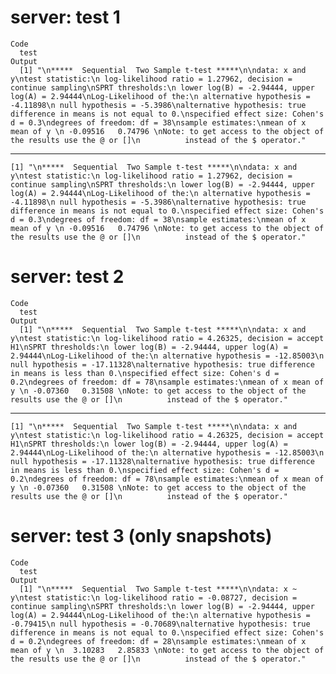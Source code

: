 # server: test 1

    Code
      test
    Output
      [1] "\n*****  Sequential  Two Sample t-test *****\n\ndata: x and  y\ntest statistic:\n log-likelihood ratio = 1.27962, decision = continue sampling\nSPRT thresholds:\n lower log(B) = -2.94444, upper log(A) = 2.94444\nLog-Likelihood of the:\n alternative hypothesis = -4.11898\n null hypothesis = -5.3986\nalternative hypothesis: true difference in means is not equal to 0.\nspecified effect size: Cohen's d = 0.3\ndegrees of freedom: df = 38\nsample estimates:\nmean of x mean of y \n -0.09516   0.74796 \nNote: to get access to the object of the results use the @ or []\n          instead of the $ operator."

---

    [1] "\n*****  Sequential  Two Sample t-test *****\n\ndata: x and  y\ntest statistic:\n log-likelihood ratio = 1.27962, decision = continue sampling\nSPRT thresholds:\n lower log(B) = -2.94444, upper log(A) = 2.94444\nLog-Likelihood of the:\n alternative hypothesis = -4.11898\n null hypothesis = -5.3986\nalternative hypothesis: true difference in means is not equal to 0.\nspecified effect size: Cohen's d = 0.3\ndegrees of freedom: df = 38\nsample estimates:\nmean of x mean of y \n -0.09516   0.74796 \nNote: to get access to the object of the results use the @ or []\n          instead of the $ operator."

# server: test 2

    Code
      test
    Output
      [1] "\n*****  Sequential  Two Sample t-test *****\n\ndata: x and  y\ntest statistic:\n log-likelihood ratio = 4.26325, decision = accept H1\nSPRT thresholds:\n lower log(B) = -2.94444, upper log(A) = 2.94444\nLog-Likelihood of the:\n alternative hypothesis = -12.85003\n null hypothesis = -17.11328\nalternative hypothesis: true difference in means is less than 0.\nspecified effect size: Cohen's d = 0.2\ndegrees of freedom: df = 78\nsample estimates:\nmean of x mean of y \n -0.07360   0.31508 \nNote: to get access to the object of the results use the @ or []\n          instead of the $ operator."

---

    [1] "\n*****  Sequential  Two Sample t-test *****\n\ndata: x and  y\ntest statistic:\n log-likelihood ratio = 4.26325, decision = accept H1\nSPRT thresholds:\n lower log(B) = -2.94444, upper log(A) = 2.94444\nLog-Likelihood of the:\n alternative hypothesis = -12.85003\n null hypothesis = -17.11328\nalternative hypothesis: true difference in means is less than 0.\nspecified effect size: Cohen's d = 0.2\ndegrees of freedom: df = 78\nsample estimates:\nmean of x mean of y \n -0.07360   0.31508 \nNote: to get access to the object of the results use the @ or []\n          instead of the $ operator."

# server: test 3 (only snapshots)

    Code
      test
    Output
      [1] "\n*****  Sequential  Two Sample t-test *****\n\ndata: x ~ y\ntest statistic:\n log-likelihood ratio = -0.08727, decision = continue sampling\nSPRT thresholds:\n lower log(B) = -2.94444, upper log(A) = 2.94444\nLog-Likelihood of the:\n alternative hypothesis = -0.79415\n null hypothesis = -0.70689\nalternative hypothesis: true difference in means is not equal to 0.\nspecified effect size: Cohen's d = 0.2\ndegrees of freedom: df = 28\nsample estimates:\nmean of x mean of y \n  3.10283   2.85833 \nNote: to get access to the object of the results use the @ or []\n          instead of the $ operator."

